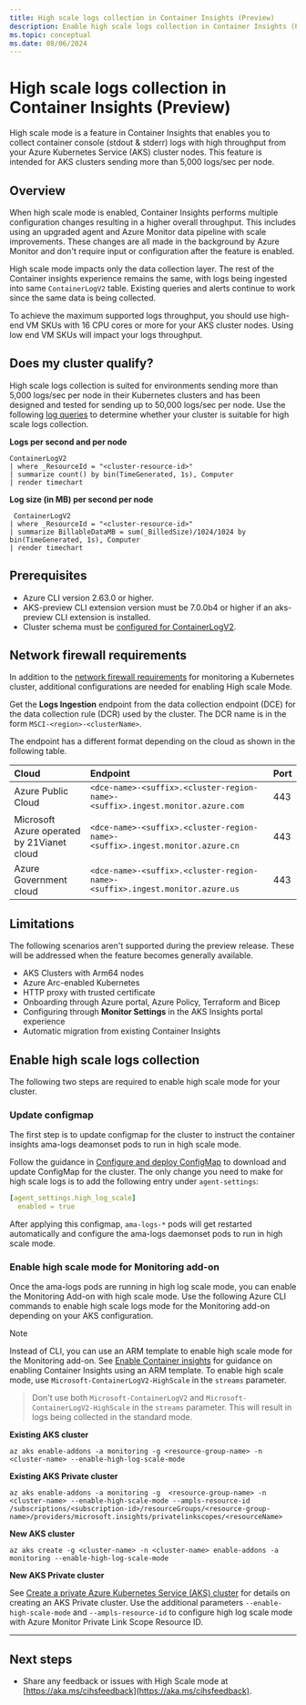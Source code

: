 ```yaml
---
title: High scale logs collection in Container Insights (Preview) 
description: Enable high scale logs collection in Container Insights (Preview).
ms.topic: conceptual
ms.date: 08/06/2024
---
```


# High scale logs collection in Container Insights (Preview) 
High scale mode is a feature in Container Insights that enables you to collect container console (stdout & stderr) logs with high throughput from your Azure Kubernetes Service (AKS) cluster nodes. This feature is intended for AKS clusters sending more than 5,000 logs/sec per node.

## Overview
When high scale mode is enabled, Container Insights performs multiple configuration changes resulting in a higher overall throughput. This includes using an upgraded agent and Azure Monitor data pipeline with scale improvements. These changes are all made in the background by Azure Monitor and don't require input or configuration after the feature is enabled.   

High scale mode impacts only the data collection layer. The rest of the Container insights experience remains the same, with logs being ingested into same `ContainerLogV2` table. Existing queries and alerts continue to work since the same data is being collected.

To achieve the maximum supported logs throughput, you should use high-end VM SKUs with 16 CPU cores or more for your AKS cluster nodes. Using low end VM SKUs will impact your logs throughput.  

## Does my cluster qualify?
High scale logs collection is suited for environments sending more than 5,000 logs/sec per node in their Kubernetes clusters and has been designed and tested for sending up to 50,000 logs/sec per node. Use the following [log queries](../logs/log-query-overview.md) to determine whether your cluster is suitable for high scale logs collection.


**Logs per second and per node**

```kusto
ContainerLogV2 
| where _ResourceId = "<cluster-resource-id>" 
| summarize count() by bin(TimeGenerated, 1s), Computer 
| render timechart 
```

**Log size (in MB) per second per node**

```kusto
 ContainerLogV2 
| where _ResourceId = "<cluster-resource-id>"
| summarize BillableDataMB = sum(_BilledSize)/1024/1024 by bin(TimeGenerated, 1s), Computer 
| render timechart 
```

## Prerequisites 

- Azure CLI version 2.63.0 or higher.
- AKS-preview CLI extension version must be 7.0.0b4 or higher if an aks-preview CLI extension is installed.
- Cluster schema must be [configured for ContainerLogV2](./container-insights-logs-schema.md#enable-the-containerlogv2-schema).

## Network firewall requirements
In addition to the [network firewall requirements](./kubernetes-monitoring-firewall.md) for monitoring a Kubernetes cluster, additional configurations are needed for enabling High scale Mode. 

Get the **Logs Ingestion** endpoint from the data collection endpoint (DCE) for the data collection rule (DCR) used by the cluster. The DCR name is in the form `MSCI-<region>-<clusterName>`.  

The endpoint has a different format depending on the cloud as shown in the following table.

| Cloud | Endpoint | Port |
|:---|:--|:--|
| Azure Public Cloud | `<dce-name>-<suffix>.<cluster-region-name>-<suffix>.ingest.monitor.azure.com` | 443 |
| Microsoft Azure operated by 21Vianet cloud | `<dce-name>-<suffix>.<cluster-region-name>-<suffix>.ingest.monitor.azure.cn` | 443 |
| Azure Government cloud | `<dce-name>-<suffix>.<cluster-region-name>-<suffix>.ingest.monitor.azure.us` | 443 |


## Limitations 

The following scenarios aren't supported during the preview release. These will be addressed when the feature becomes generally available.

- AKS Clusters with Arm64 nodes 
- Azure Arc-enabled Kubernetes
- HTTP proxy with trusted certificate
- Onboarding through Azure portal, Azure Policy, Terraform and Bicep 
- Configuring through **Monitor Settings** in the AKS Insights portal experience  
- Automatic migration from existing Container Insights   

## Enable high scale logs collection
The following two steps are required to enable high scale mode for your cluster.

### Update configmap
The first step is to update configmap for the cluster to instruct the container insights ama-logs deamonset pods to run in high scale mode. 

Follow the guidance in [Configure and deploy ConfigMap](./container-insights-data-collection-configmap.md#configure-and-deploy-configmap) to download and update ConfigMap for the cluster. The only change you need to make for high scale logs is to add the following entry under `agent-settings`: 

```yml
[agent_settings.high_log_scale] 
  enabled = true 
```

After applying this configmap, `ama-logs-*` pods will get restarted automatically and configure the ama-logs daemonset pods to run in high scale mode. 

### Enable high scale mode for Monitoring add-on
Once the ama-logs pods are running in high log scale mode, you can enable the Monitoring Add-on with high scale mode. Use the following Azure CLI commands to enable high scale logs mode for the Monitoring add-on depending on your AKS configuration.

> [!NOTE]
> Instead of CLI, you can use an ARM template to enable high scale mode for the Monitoring add-on. See [Enable Container insights](./kubernetes-monitoring-enable.md?tabs=arm#enable-container-insights) for guidance on enabling Container Insights using an ARM template. To enable high scale mode, use `Microsoft-ContainerLogV2-HighScale` in the `streams` parameter.

> Don't use both `Microsoft-ContainerLogV2` and `Microsoft-ContainerLogV2-HighScale` in the `streams` parameter. This will result in logs being collected in the standard mode.


**Existing AKS cluster**

```azurecli
az aks enable-addons -a monitoring -g <resource-group-name> -n <cluster-name> --enable-high-log-scale-mode  
```

**Existing AKS Private cluster**

```azurecli
az aks enable-addons -a monitoring -g  <resource-group-name> -n <cluster-name> --enable-high-scale-mode --ampls-resource-id /subscriptions/<subscription-id>/resourceGroups/<resource-group-name>/providers/microsoft.insights/privatelinkscopes/<resourceName> 
```

**New AKS cluster**

```azurecli
az aks create -g <cluster-name> -n <cluster-name> enable-addons -a monitoring --enable-high-log-scale-mode  
```

**New AKS Private cluster**

See [Create a private Azure Kubernetes Service (AKS) cluster](/azure/aks/private-clusters?tabs=azure-portal) for details on creating an AKS Private cluster. Use the additional parameters `--enable-high-scale-mode` and `--ampls-resource-id` to configure high log scale mode with Azure Monitor Private Link Scope Resource ID. 


---



## Next steps
- Share any feedback or issues with High Scale mode at [https://aka.ms/cihsfeedback](https://aka.ms/cihsfeedback).

